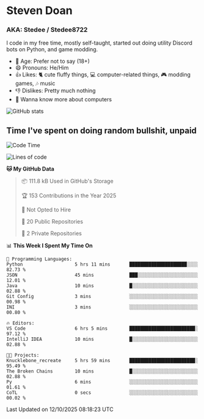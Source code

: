 # Steven Doan
### AKA: Stedee / Stedee8722
I code in my free time, mostly self-taught, started out doing utility Discord bots on Python, and game modding.

- 🤔 Age: Prefer not to say (18+)
- 😄 Pronouns: He/Him
- 👍 Likes: 🐈 cute fluffy things, 💻 computer-related things, 🎮 modding games, 🎶 music
- 👎 Dislikes: Pretty much nothing
- 🥹 Wanna know more about computers

![GitHub stats](https://github-readme-stats-iota-mocha-40.vercel.app/api?username=Stedee8722&show=prs_merged,prs_merged_percentage&show_icons=true&theme=transparent)

## Time I've spent on doing random bullshit, unpaid
<!--START_SECTION:Time I've spent on doing random bullshit, unpaid-->
![Code Time](http://img.shields.io/badge/Code%20Time-354%20hrs%2041%20mins-blue)

![Lines of code](https://img.shields.io/badge/From%20Hello%20World%20I%27ve%20Written-89.3%20thousand%20lines%20of%20code-blue)

**🐱 My GitHub Data** 

> 📦 111.8 kB Used in GitHub's Storage 
 > 
> 🏆 153 Contributions in the Year 2025
 > 
> 🚫 Not Opted to Hire
 > 
> 📜 20 Public Repositories 
 > 
> 🔑 2 Private Repositories 
 > 
📊 **This Week I Spent My Time On** 

```text
💬 Programming Languages: 
Python                   5 hrs 11 mins       █████████████████████░░░░   82.73 % 
JSON                     45 mins             ███░░░░░░░░░░░░░░░░░░░░░░   12.01 % 
Java                     10 mins             █░░░░░░░░░░░░░░░░░░░░░░░░   02.88 % 
Git Config               3 mins              ░░░░░░░░░░░░░░░░░░░░░░░░░   00.98 % 
INI                      3 mins              ░░░░░░░░░░░░░░░░░░░░░░░░░   00.80 % 

🔥 Editors: 
VS Code                  6 hrs 5 mins        ████████████████████████░   97.12 % 
IntelliJ IDEA            10 mins             █░░░░░░░░░░░░░░░░░░░░░░░░   02.88 % 

🐱‍💻 Projects: 
Knucklebone_recreate     5 hrs 59 mins       ████████████████████████░   95.49 % 
The Broken Chains        10 mins             █░░░░░░░░░░░░░░░░░░░░░░░░   02.88 % 
Py                       6 mins              ░░░░░░░░░░░░░░░░░░░░░░░░░   01.61 % 
CoTL                     0 secs              ░░░░░░░░░░░░░░░░░░░░░░░░░   00.02 % 
```


 Last Updated on 12/10/2025 08:18:23 UTC
<!--END_SECTION:Time I've spent on doing random bullshit, unpaid-->
